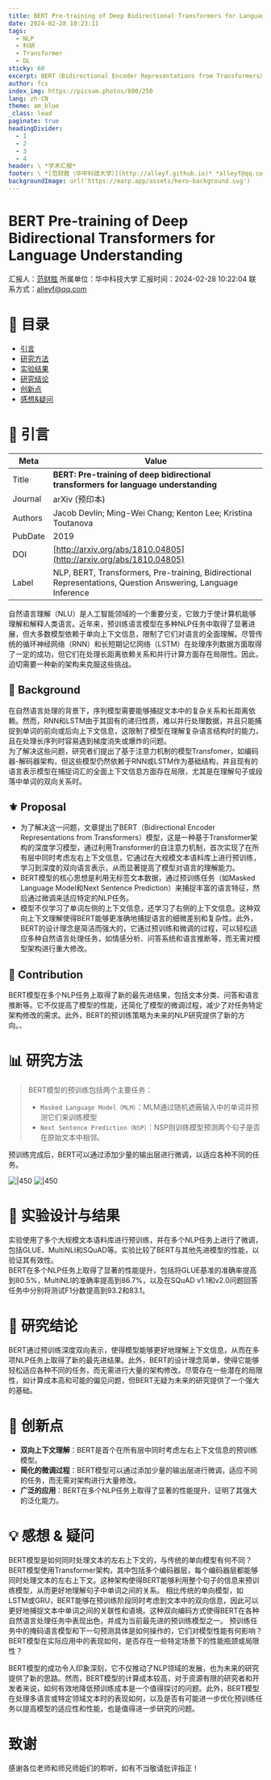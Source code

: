 ```yaml
---
title: BERT Pre-training of Deep Bidirectional Transformers for Language Understanding
date: 2024-02-28 10:23:11
tags:
  - NLP
  - 科研
  - Transformer
  - DL
sticky: 60
excerpt: BERT（Bidirectional Encoder Representations from Transformers）是一种创新的语言表示模型，它通过从无标签文本中预训练深度双向表示，利用Transformers架构在每一层都同时考虑了词汇的左右上下文。这种方法使得BERT模型在经过简单的微调后，就能在多种NLP任务上达到最先进的水平，包括但不限于问答和语言推断任务。BERT的设计理念简单而有效，它在十一个自然语言处理任务上取得了新的最先进结果，显著提高了GLUE、MultiNLI、SQuAD v1.1和SQuAD v2.0等基准测试的得分。
author: fcs
index_img: https://picsum.photos/800/250
lang: zh-CN
theme: am_blue
_class: lead
paginate: true
headingDivider:
  - 1
  - 2
  - 3
  - 4
header: \ *学术汇报*
footer: \ *[范财胜（华中科技大学）](http://alleyf.github.io)* *alleyf@qq.com* *2024-01-02*
backgroundImage: url('https://marp.app/assets/hero-background.svg')
---
```


<!-- _class: cover_a -->
<!-- _header: "" --> 
<!-- _footer: "" --> 
<!-- _paginate: "" --> 

# BERT Pre-training of Deep Bidirectional Transformers for Language Understanding

<!-- ###### 副标题       -->

汇报人：[范财胜](http://alleyf.github.io)
所属单位：华中科技大学
汇报时间：2024-02-28 10:22:04
联系方式：<alleyf@qq.com>

# 📕 目录

<!-- _class: cols2_ol_ci fglass toc_a  -->
<!-- _footer: "" -->
<!-- _header: "CONTENT" -->
<!-- _paginate: "" -->


- [引言](#📜%20引言)
- [研究方法](#📊%20研究方法)
- [实验结果](#🔬%20实验结果)
- [研究结论](#🚩%20研究结论)
- [创新点](#📌%20创新点)
- [感想&疑问](#💡%20感想%20&%20疑问)



# 📜 引言

<!-- _class: navbar  -->
<!-- _header: \ **[引言](#3)** *[研究方法](#7)* *[实验结果](#8)* *[研究结论](#9)* *[创新点](#10)* *[感想&疑问](#11)* -->

| Meta    | Value                                                                                                        |
| ------- | ------------------------------------------------------------------------------------------------------------ |
| Title   | **BERT: Pre-training of deep bidirectional transformers for language understanding**                         |
| Journal | arXiv (预印本)                                                                                                  |
| Authors | Jacob Devlin; Ming-Wei Chang; Kenton Lee; Kristina Toutanova                                                 |
| PubDate | 2019                                                                                                         |
| DOI     | [http://arxiv.org/abs/1810.04805](http://arxiv.org/abs/1810.04805)                                           |
| Label   | NLP, BERT, Transformers, Pre-training, Bidirectional Representations, Question Answering, Language Inference |

自然语言理解（NLU）是人工智能领域的一个重要分支，它致力于使计算机能够理解和解释人类语言。近年来，预训练语言模型在多种NLP任务中取得了显著进展，但大多数模型依赖于单向上下文信息，限制了它们对语言的全面理解。尽管传统的循环神经网络（RNN）和长短期记忆网络（LSTM）在处理序列数据方面取得了一定的成功，但它们在处理长距离依赖关系和并行计算方面存在局限性。因此，迫切需要一种新的架构来克服这些挑战。
## 📑 Background


<!-- _class: cols-2 bq-purple-->  


<div class=ldiv>  
在自然语言处理的背景下，序列模型需要能够捕捉文本中的复杂关系和长距离依赖。然而，RNN和LSTM由于其固有的递归性质，难以并行处理数据，并且只能捕捉到单词的前向或后向上下文信息，这限制了模型在理解复杂语言结构时的能力，且在处理长序列时容易遇到梯度消失或爆炸的问题。
</div>

<div class=rdiv>
为了解决这些问题，研究者们提出了基于注意力机制的模型Transfomer，如编码器-解码器架构，但这些模型仍然依赖于RNN或LSTM作为基础结构，并且现有的语言表示模型在捕捉词汇的全面上下文信息方面存在局限，尤其是在理解句子或段落中单词的双向关系时。
</div>

## ⚜ Proposal
- 为了解决这一问题，文章提出了BERT（Bidirectional Encoder Representations from Transformers）模型，这是一种基于Transformer架构的深度学习模型，通过利用Transformer的自注意力机制，首次实现了在所有层中同时考虑左右上下文信息，它通过在大规模文本语料库上进行预训练，学习到深度的双向语言表示，从而显著提高了模型对语言的理解能力。
- BERT模型的核心思想是利用无标签文本数据，通过预训练任务（如Masked Language Model和Next Sentence Prediction）来捕捉丰富的语言特征，然后通过微调来适应特定的NLP任务。
- 模型不仅学习了单词左侧的上下文信息，还学习了右侧的上下文信息。这种双向上下文理解使得BERT能够更准确地捕捉语言的细微差别和复杂性。此外，BERT的设计理念是简洁而强大的，它通过预训练和微调的过程，可以轻松适应多种自然语言处理任务，如情感分析、问答系统和语言推断等，而无需对模型架构进行重大修改。
## 👑 Contribution

BERT模型在多个NLP任务上取得了新的最先进结果，包括文本分类、问答和语言推断等。它不仅提高了模型的性能，还简化了模型的微调过程，减少了对任务特定架构修改的需求。此外，BERT的预训练策略为未来的NLP研究提供了新的方向。、

# 📊 研究方法

<!-- _class: navbar   cols-2-->
<!-- _header: \ *[引言](#3)* **[研究方法](#7)** *[实验结果](#8)* *[研究结论](#9)* *[创新点](#10)* *[感想&疑问](#11)* -->

<div class=ldiv>

> BERT模型的预训练包括两个主要任务：
> - `Masked Language Model（MLM）`：MLM通过随机遮蔽输入中的单词并预测它们来训练模型
> - `Next Sentence Prediction（NSP）`：NSP则训练模型预测两个句子是否在原始文本中相邻。

预训练完成后，BERT可以通过添加少量的输出层进行微调，以适应各种不同的任务。

</div>

<div class=rimg>

![|450](http://img.alleyf.hidns.co/pics/202403170116355.png)
![|450](http://img.alleyf.hidns.co/pics/202403170132555.png)

</div>

# 🔬 实验设计与结果

<!-- _class: navbar cols-2 -->
<!-- _header: \ *[引言](#3)* *[研究方法](#7)* **[实验结果](#8)** *[研究结论](#9)* *[创新点](#10)* *[感想&疑问](#11)* -->

<div class=ldiv>  
实验使用了多个大规模文本语料库进行预训练，并在多个NLP任务上进行了微调，包括GLUE、MultiNLI和SQuAD等。实验比较了BERT与其他先进模型的性能，以验证其有效性。
</div>

<div class=rdiv>  
BERT在多个NLP任务上取得了显著的性能提升，包括将GLUE基准的准确率提高到80.5%，MultiNLI的准确率提高到86.7%，以及在SQuAD v1.1和v2.0问题回答任务中分别将测试F1分数提高到93.2和83.1。
</div>

# 🚩 研究结论

<!-- _class: navbar  -->
<!-- _header: \ *[引言](#3)* *[研究方法](#7)* *[实验结果](#8)* **[研究结论](#9)** *[创新点](#10)* *[感想&疑问](#11)* -->

BERT通过预训练深度双向表示，使得模型能够更好地理解上下文信息，从而在多项NLP任务上取得了新的最先进结果。此外，BERT的设计理念简单，使得它能够轻松适应各种不同的任务，而无需进行大量的架构修改。尽管存在一些潜在的局限性，如计算成本高和可能的偏见问题，但BERT无疑为未来的研究提供了一个强大的基础。
# 📌 创新点

<!-- _class: navbar  -->
<!-- _header: \ *[引言](#3)* *[研究方法](#7)* *[实验结果](#8)* *[研究结论](#9)* **[创新点](#10)** *[感想&疑问](#11)* -->

- **双向上下文理解**：BERT是首个在所有层中同时考虑左右上下文信息的预训练模型。
- **简化的微调过程**：BERT模型可以通过添加少量的输出层进行微调，适应不同的任务，而无需对架构进行大量修改。
- **广泛的应用**：BERT在多个NLP任务上取得了显著的性能提升，证明了其强大的泛化能力。

# 💡 感想 & 疑问

<!-- _class: navbar  -->
<!-- _header: \ *[引言](#3)* *[研究方法](#7)* *[实验结果](#8)* *[研究结论](#9)* *[创新点](#10)* **[感想&疑问](#11)** -->

BERT模型是如何同时处理文本的左右上下文的，与传统的单向模型有何不同？
BERT模型使用Transformer架构，其中包括多个编码器层，每个编码器层都能够同时处理文本的左右上下文。这种架构使得BERT能够利用整个句子的信息来预训练模型，从而更好地理解句子中单词之间的关系。
相比传统的单向模型，如LSTM或GRU，BERT能够在预训练阶段同时考虑到文本中的双向信息，因此可以更好地捕捉文本中单词之间的关联性和语境。这种双向编码方式使得BERT在各种自然语言处理任务中表现出色，并成为当前最先进的预训练模型之一。
预训练任务中的掩码语言模型和下一句预测具体是如何操作的，它们对模型性能有何影响？
BERT模型在实际应用中的表现如何，是否存在一些特定场景下的性能瓶颈或局限性？

BERT模型的成功令人印象深刻，它不仅推动了NLP领域的发展，也为未来的研究提供了新的思路。然而，BERT模型的计算成本较高，对于资源有限的研究者和开发者来说，如何有效地降低预训练成本是一个值得探讨的问题。此外，BERT模型在处理多语言或特定领域文本时的表现如何，以及是否有可能进一步优化预训练任务以提高模型的适应性和性能，也是值得进一步研究的问题。


# 致谢


<!-- _class: cover_a -->
<!-- _header: "" --> 


<div class="tdiv">
感谢各位老师和师兄师姐们的聆听，如有不当敬请批评指正！
</div>


